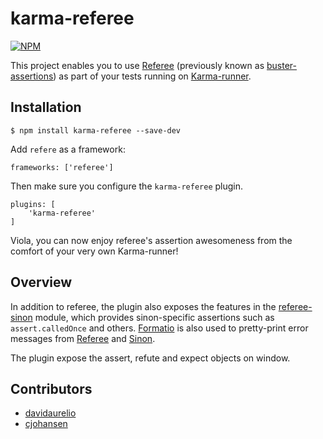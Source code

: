 karma-referee
=======================

[![NPM](https://nodei.co/npm/karma-referee.png?stars=true&downloads=true)](https://npmjs.org/package/karma-referee)


This project enables you to use [Referee](https://github.com/busterjs/referee) (previously known as [buster-assertions](http://docs.busterjs.org/en/latest/modules/referees/#buster-assertions)) as part of your tests running on [Karma-runner](http://karma-runner.github.io/).

## Installation 

	$ npm install karma-referee --save-dev

Add ``refere`` as a framework:

	frameworks: ['referee']

Then make sure you configure the ``karma-referee`` plugin.

	plugins: [
		'karma-referee'
	]

Viola, you can now enjoy referee's assertion awesomeness from the comfort of your very own Karma-runner!

## Overview 

In addition to referee, the plugin also exposes the features in the [referee-sinon]() module, which provides sinon-specific assertions such as `assert.calledOnce` and others. [Formatio](https://github.com/busterjs/formatio) is also used to pretty-print error messages from [Referee](https://github.com/busterjs/referee) and [Sinon](sinonjs.org).

The plugin expose the assert, refute and expect objects on window.

## Contributors

- [davidaurelio](//github.com/davidaurelio)
- [cjohansen](//github.com/cjohansen)
